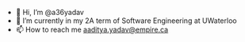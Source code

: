 - 👋 Hi, I’m @a36yadav
- 🌱 I’m currently in my 2A term of Software Engineering at UWaterloo
- 📫 How to reach me aaditya.yadav@empire.ca

<!---
a36yadav/a36yadav is a ✨ special ✨ repository because its `README.md` (this file) appears on your GitHub profile.
You can click the Preview link to take a look at your changes.
--->
